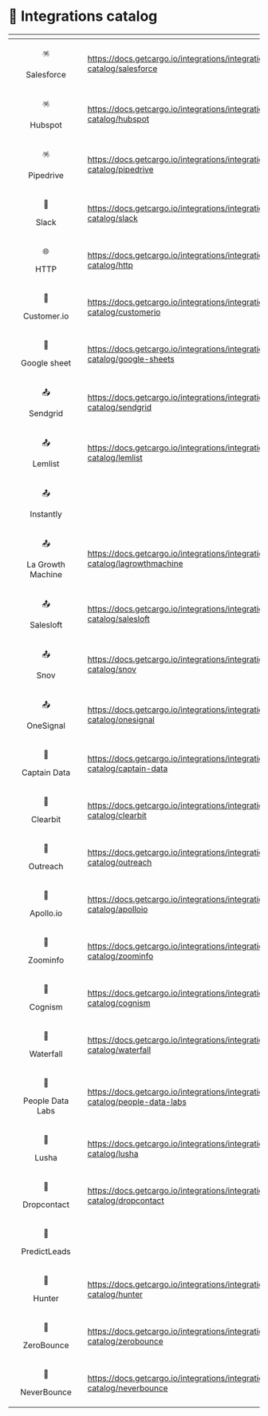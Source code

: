 # 📖 Integrations catalog



<table data-view="cards"><thead><tr><th></th><th align="center"></th><th></th><th data-hidden data-card-target data-type="content-ref"></th></tr></thead><tbody><tr><td></td><td align="center"><p><span data-gb-custom-inline data-tag="emoji" data-code="1fa85">🪅</span> </p><p>Salesforce</p></td><td></td><td><a href="https://docs.getcargo.io/integrations/integrations-catalog/salesforce">https://docs.getcargo.io/integrations/integrations-catalog/salesforce</a></td></tr><tr><td></td><td align="center"><p><span data-gb-custom-inline data-tag="emoji" data-code="1fa85">🪅</span> </p><p>Hubspot</p></td><td></td><td><a href="https://docs.getcargo.io/integrations/integrations-catalog/hubspot">https://docs.getcargo.io/integrations/integrations-catalog/hubspot</a></td></tr><tr><td></td><td align="center"><p><span data-gb-custom-inline data-tag="emoji" data-code="1fa85">🪅</span> </p><p>Pipedrive</p></td><td></td><td><a href="https://docs.getcargo.io/integrations/integrations-catalog/pipedrive">https://docs.getcargo.io/integrations/integrations-catalog/pipedrive</a></td></tr><tr><td></td><td align="center"><p><span data-gb-custom-inline data-tag="emoji" data-code="1f3b1">🎱</span> </p><p>Slack</p></td><td></td><td><a href="https://docs.getcargo.io/integrations/integrations-catalog/slack">https://docs.getcargo.io/integrations/integrations-catalog/slack</a></td></tr><tr><td></td><td align="center"><p><span data-gb-custom-inline data-tag="emoji" data-code="1f310">🌐</span> </p><p>HTTP</p></td><td></td><td><a href="https://docs.getcargo.io/integrations/integrations-catalog/http">https://docs.getcargo.io/integrations/integrations-catalog/http</a></td></tr><tr><td></td><td align="center"><p><span data-gb-custom-inline data-tag="emoji" data-code="1f367">🍧</span> </p><p>Customer.io</p></td><td></td><td><a href="https://docs.getcargo.io/integrations/integrations-catalog/customerio">https://docs.getcargo.io/integrations/integrations-catalog/customerio</a></td></tr><tr><td></td><td align="center"><p><span data-gb-custom-inline data-tag="emoji" data-code="1f9ee">🧮</span></p><p>Google sheet</p></td><td></td><td><a href="https://docs.getcargo.io/integrations/integrations-catalog/google-sheets">https://docs.getcargo.io/integrations/integrations-catalog/google-sheets</a></td></tr><tr><td></td><td align="center"><p><span data-gb-custom-inline data-tag="emoji" data-code="1f4e4">📤</span> </p><p>Sendgrid</p></td><td></td><td><a href="https://docs.getcargo.io/integrations/integrations-catalog/sendgrid">https://docs.getcargo.io/integrations/integrations-catalog/sendgrid</a></td></tr><tr><td></td><td align="center"><p><span data-gb-custom-inline data-tag="emoji" data-code="1f4e4">📤</span> </p><p>Lemlist</p></td><td></td><td><a href="https://docs.getcargo.io/integrations/integrations-catalog/lemlist">https://docs.getcargo.io/integrations/integrations-catalog/lemlist</a></td></tr><tr><td></td><td align="center"><p><span data-gb-custom-inline data-tag="emoji" data-code="1f4e4">📤</span> </p><p>Instantly</p></td><td></td><td></td></tr><tr><td></td><td align="center"><p><span data-gb-custom-inline data-tag="emoji" data-code="1f4e4">📤</span> </p><p>  La Growth Machine</p></td><td></td><td><a href="https://docs.getcargo.io/integrations/integrations-catalog/lagrowthmachine">https://docs.getcargo.io/integrations/integrations-catalog/lagrowthmachine</a></td></tr><tr><td></td><td align="center"><p><span data-gb-custom-inline data-tag="emoji" data-code="1f4e4">📤</span> </p><p>Salesloft</p></td><td></td><td><a href="https://docs.getcargo.io/integrations/integrations-catalog/salesloft">https://docs.getcargo.io/integrations/integrations-catalog/salesloft</a></td></tr><tr><td></td><td align="center"><p><span data-gb-custom-inline data-tag="emoji" data-code="1f4e4">📤</span> </p><p>Snov</p></td><td></td><td><a href="https://docs.getcargo.io/integrations/integrations-catalog/snov">https://docs.getcargo.io/integrations/integrations-catalog/snov</a></td></tr><tr><td></td><td align="center"><p><span data-gb-custom-inline data-tag="emoji" data-code="1f4e4">📤</span> </p><p>OneSignal</p></td><td></td><td><a href="https://docs.getcargo.io/integrations/integrations-catalog/onesignal">https://docs.getcargo.io/integrations/integrations-catalog/onesignal</a></td></tr><tr><td></td><td align="center"><p><span data-gb-custom-inline data-tag="emoji" data-code="1f52d">🔭</span> </p><p>Captain Data</p></td><td></td><td><a href="https://docs.getcargo.io/integrations/integrations-catalog/captain-data">https://docs.getcargo.io/integrations/integrations-catalog/captain-data</a></td></tr><tr><td></td><td align="center"><p><span data-gb-custom-inline data-tag="emoji" data-code="1f52d">🔭</span> </p><p>Clearbit</p></td><td></td><td><a href="https://docs.getcargo.io/integrations/integrations-catalog/clearbit">https://docs.getcargo.io/integrations/integrations-catalog/clearbit</a></td></tr><tr><td></td><td align="center"><p><span data-gb-custom-inline data-tag="emoji" data-code="1f52d">🔭</span> </p><p>Outreach</p></td><td></td><td><a href="https://docs.getcargo.io/integrations/integrations-catalog/outreach">https://docs.getcargo.io/integrations/integrations-catalog/outreach</a></td></tr><tr><td></td><td align="center"><p><span data-gb-custom-inline data-tag="emoji" data-code="1f52d">🔭</span> </p><p>Apollo.io</p></td><td></td><td><a href="https://docs.getcargo.io/integrations/integrations-catalog/apolloio">https://docs.getcargo.io/integrations/integrations-catalog/apolloio</a></td></tr><tr><td></td><td align="center"><p><span data-gb-custom-inline data-tag="emoji" data-code="1f52d">🔭</span> </p><p>Zoominfo</p></td><td></td><td><a href="https://docs.getcargo.io/integrations/integrations-catalog/zoominfo">https://docs.getcargo.io/integrations/integrations-catalog/zoominfo</a></td></tr><tr><td></td><td align="center"><p><span data-gb-custom-inline data-tag="emoji" data-code="1f52d">🔭</span> </p><p>Cognism</p></td><td></td><td><a href="https://docs.getcargo.io/integrations/integrations-catalog/cognism">https://docs.getcargo.io/integrations/integrations-catalog/cognism</a></td></tr><tr><td></td><td align="center"><p><span data-gb-custom-inline data-tag="emoji" data-code="1f52d">🔭</span> </p><p>Waterfall</p></td><td></td><td><a href="https://docs.getcargo.io/integrations/integrations-catalog/waterfall">https://docs.getcargo.io/integrations/integrations-catalog/waterfall</a></td></tr><tr><td></td><td align="center"><p><span data-gb-custom-inline data-tag="emoji" data-code="1f52d">🔭</span> </p><p>People Data Labs</p></td><td></td><td><a href="https://docs.getcargo.io/integrations/integrations-catalog/people-data-labs">https://docs.getcargo.io/integrations/integrations-catalog/people-data-labs</a></td></tr><tr><td></td><td align="center"><p><span data-gb-custom-inline data-tag="emoji" data-code="1f52d">🔭</span> </p><p>Lusha</p></td><td></td><td><a href="https://docs.getcargo.io/integrations/integrations-catalog/lusha">https://docs.getcargo.io/integrations/integrations-catalog/lusha</a></td></tr><tr><td></td><td align="center"><p><span data-gb-custom-inline data-tag="emoji" data-code="1f52d">🔭</span> </p><p>Dropcontact</p></td><td></td><td><a href="https://docs.getcargo.io/integrations/integrations-catalog/dropcontact">https://docs.getcargo.io/integrations/integrations-catalog/dropcontact</a></td></tr><tr><td></td><td align="center"><p> <span data-gb-custom-inline data-tag="emoji" data-code="1f52d">🔭</span></p><p>PredictLeads</p></td><td></td><td></td></tr><tr><td></td><td align="center"><p><span data-gb-custom-inline data-tag="emoji" data-code="1f693">🚓</span> </p><p>Hunter</p></td><td></td><td><a href="https://docs.getcargo.io/integrations/integrations-catalog/hunter">https://docs.getcargo.io/integrations/integrations-catalog/hunter</a></td></tr><tr><td></td><td align="center"><p><span data-gb-custom-inline data-tag="emoji" data-code="1f693">🚓</span> </p><p>ZeroBounce</p></td><td></td><td><a href="https://docs.getcargo.io/integrations/integrations-catalog/zerobounce">https://docs.getcargo.io/integrations/integrations-catalog/zerobounce</a></td></tr><tr><td></td><td align="center"><p><span data-gb-custom-inline data-tag="emoji" data-code="1f693">🚓</span> </p><p>NeverBounce</p></td><td></td><td><a href="https://docs.getcargo.io/integrations/integrations-catalog/neverbounce">https://docs.getcargo.io/integrations/integrations-catalog/neverbounce</a></td></tr></tbody></table>

